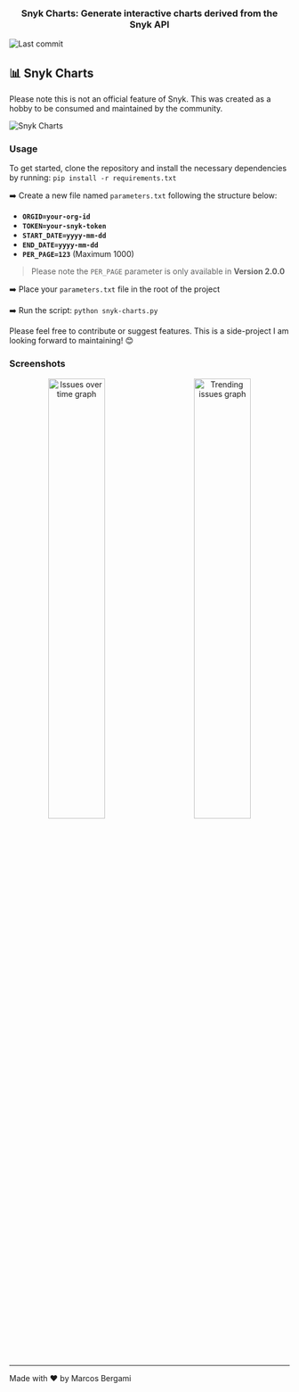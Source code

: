 <h3 align="center">
    Snyk Charts: Generate interactive charts derived from the Snyk API
</h3>

  <img alt="Last commit" src="https://img.shields.io/github/last-commit/snyk-marcos/snyk-charts">
</p>

## :bar_chart: Snyk Charts

Please note this is not an official feature of Snyk. This was created as a hobby to be consumed and maintained by the community.

![Snyk Charts](https://github.com/snyk-marcos/repo-images/blob/main/snyk-charts/snyk-charts-logo.png?raw=true)

### Usage

To get started, clone the repository and install the necessary dependencies by running: `pip install -r requirements.txt`

:arrow_right: Create a new file named `parameters.txt` following the structure below:

- **`ORGID=your-org-id`**
- **`TOKEN=your-snyk-token`**
- **`START_DATE=yyyy-mm-dd`**
- **`END_DATE=yyyy-mm-dd`**
- **`PER_PAGE=123`** (Maximum 1000)
> Please note the `PER_PAGE` parameter is only available in **Version 2.0.0**

:arrow_right: Place your `parameters.txt` file in the root of the project

:arrow_right: Run the script: `python snyk-charts.py`

Please feel free to contribute or suggest features. This is a side-project I am looking forward to maintaining! :blush:

### Screenshots

<p align="center">
  <img alt="Issues over time graph" src="https://github.com/snyk-marcos/repo-images/blob/main/snyk-charts/16565355305053902issues_over_time_chart.png?raw=true" width="45%">
&nbsp; &nbsp; &nbsp; &nbsp;
  <img alt="Trending issues graph" src="https://github.com/snyk-marcos/repo-images/blob/main/snyk-charts/1656535539027444trending_issues_chart.png?raw=true" width="45%">
</p>

---

Made with :heart: by Marcos Bergami
